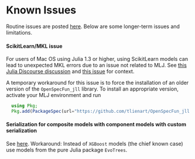# Known Issues

Routine issues are posted
[here](https://github.com/alan-turing-institute/MLJ.jl/issues). Below
are some longer-term issues and limitations.

#### ScikitLearn/MKL issue

For users of Mac OS using Julia 1.3 or higher, using ScikitLearn
models can lead to unexpected MKL errors due to an issue not related
to MLJ. See
[this Julia Discourse discussion](https://discourse.julialang.org/t/julia-1-3-1-4-on-macos-and-intel-mkl-error/36469/2) 
and
[this issue](https://github.com/JuliaPackaging/BinaryBuilder.jl/issues/700)
for context. 

A temporary workaround for this issue is to force the installation of
an older version of the `OpenSpecFun_jll` library. To install an
appropriate version, activate your MLJ environment and run

```julia
  using Pkg;
  Pkg.add(PackageSpec(url="https://github.com/tlienart/OpenSpecFun_jll.jl"))
```

#### Serialization for composite models with component models with custom serialization

See
[here](https://github.com/alan-turing-institute/MLJ.jl/issues/678). Workaround:
Instead of `XGBoost` models (the chief known case) use models from the
pure Julia package `EvoTrees`.

